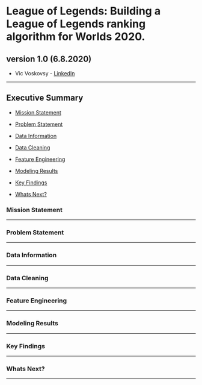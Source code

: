# League of Legends: Building a League of Legends ranking algorithm for Worlds 2020.
version 1.0 (6.8.2020)
---
  - Vic Voskovsy  - [LinkedIn](https://www.linkedin.com/in/victorvoskovsky)
---
## Executive Summary

- [Mission Statement](#Mission-Statement "Intro")

- [Problem Statement](#Problem-Statement "PS")

- [Data Information](#Data-Information "Data")

- [Data Cleaning](#Data-Cleaning "EDA")

- [Feature Engineering](#Feature-Engineering "EDA")

- [Modeling Results](#Modeling-Results "Models")

- [Key Findings](#Key-Findings "Go to Key-Findings")

- [Whats Next?](#Whats-Next "EDA")

### Mission Statement

---

### Problem Statement

---

### Data Information

---

### Data Cleaning

---

### Feature Engineering 

---

### Modeling Results

---

### Key Findings

---

### Whats Next?

---
